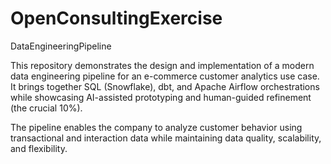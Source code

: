 # OpenConsultingExercise
DataEngineeringPipeline

This repository demonstrates the design and implementation of a modern data engineering pipeline for an e-commerce customer analytics use case.
It brings together SQL (Snowflake), dbt, and Apache Airflow orchestrations while showcasing AI-assisted prototyping and human-guided refinement (the crucial 10%).

The pipeline enables the company to analyze customer behavior using transactional and interaction data while maintaining data quality, scalability, and flexibility.
